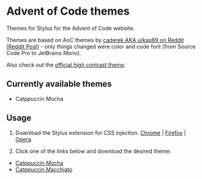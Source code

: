 # Advent of Code themes
Themes for Stylus for the Advent of Code website.

Themes are based on AoC themes by [caderek AKA u/kap89 on Reddit](https://github.com/caderek/aoc2022/) [(Reddit Post)](https://www.reddit.com/r/adventofcode/comments/zartec/more_readable_user_styles_for_aoc_website_light/) - only things changed were color and code font (from Source Code Pro to JetBrains Mono).

Also check out the [official high contrast theme](https://adventofcode.com/2022/about#faq_highcontrast).

## Currently available themes
- Catppuccin Mocha

## Usage

1. Download the Stylus extension for CSS injection.
[Chrome](https://chrome.google.com/webstore/detail/stylus/clngdbkpkpeebahjckkjfobafhncgmne) | [Firefox](https://addons.mozilla.org/en-US/firefox/addon/styl-us/) | [Opera](https://www.mozilla.org/firefox/new/)

2. Click one of the links below and download the desired theme:     
- [Catppuccin Mocha](https://github.com/BurgundyDev/aoc-themes/raw/main/aoc-catppuccin-mocha.user.css)
- [Catppuccin Macchiato](https://github.com/BurgundyDev/aoc-themes/raw/main/aoc-catppuccin-macchiato.user.css)